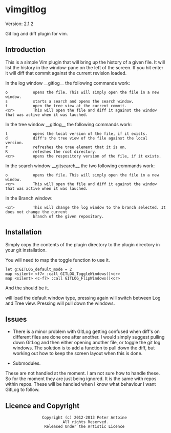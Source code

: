 vimgitlog
=========

Version: 2.1.2

Git log and diff plugin for vim.

Introduction
------------

This is a simple Vim plugin that will bring up the history of a given file. It will list the history
in the window-pane on the left of the screen. If you hit enter it will diff that commit against the
current revision loaded.

In the log window \_\_gitlog\_\_ the following commands work:

    o			opens the file. This will simply open the file in a new window.
    s			starts a search and opens the search window.
	t           open the tree view at the current commit.
	<cr>		This will open the file and diff it against the window that was active when it was lauched.

In the tree window \_\_gitlog\_\_ the following commands work:

    l			opens the local version of the file, if it exists.
    d			diff's the tree view of the file against the local version.
	r			refreshes the tree element that it is on.
	R			refeshes the root directory.
	<cr>		opens the respository version of the file, if it exists.

In the search window \_\_gitsearch\_\_ the two following commands work:

    o			opens the file. This will simply open the file in a new window.
	<cr>		This will open the file and diff it against the window that was active when it was lauched.

In the Branch window:

    <cr>        This will change the log window to the branch selected. It does not change the current
	            branch of the given repository.

Installation
------------

Simply copy the contents of the plugin directory to the plugin directory in your git installation.

You will need to map the toggle function to use it.

	let g:GITLOG_default_mode = 2
	map <silent> <f7> :call GITLOG_ToggleWindows()<cr>
	map <silent> <c-f7> :call GITLOG_FlipWindows()<cr>

And the should be it.

<F7> will load the default window type, pressing again will switch between Log and Tree view. Pressing
<c-F7> will pull down the windows.

Issues
------

- There is a minor problem with GitLog getting confused when diff's on different files are done one after
another. I would simply suggest pulling down GitLog and then either opening another file, or toggle the
git log windows. The solution is to add a function to pull down the diff, but working out how to keep the
screen layout when this is done.

- Submodules.  

These are not handled at the moment. I am not sure how to handle these. So for the moment they are just
being ignored. It is the same with repos within repos. These will be handled when I know what behaviour
I want GitLog to follow.

Licence and Copyright
---------------------
                    Copyright (c) 2012-2013 Peter Antoine
                             All rights Reserved.
                     Released Under the Artistic Licence

